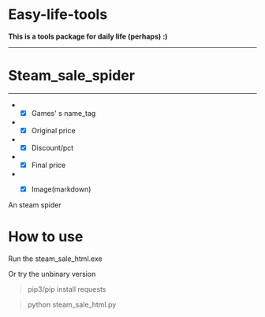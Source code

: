 # Easy-life-tools

**This is a tools package for daily life (perhaps)  :)**

------
# Steam_sale_spider

------

+ - [x] Games' s name_tag 
+ - [x] Original price
+ - [x] Discount/pct
+ - [x] Final price
+ - [x] Image(markdown)


An steam spider

# How to use
Run the steam_sale_html.exe

Or try the unbinary version
> pip3/pip install requests

> python steam_sale_html.py
